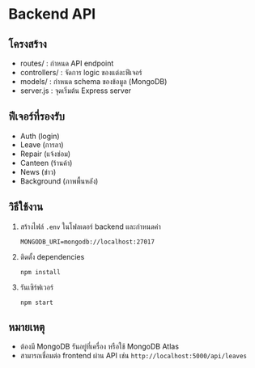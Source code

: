 # Backend API

## โครงสร้าง
- routes/ : กำหนด API endpoint
- controllers/ : จัดการ logic ของแต่ละฟีเจอร์
- models/ : กำหนด schema ของข้อมูล (MongoDB)
- server.js : จุดเริ่มต้น Express server

## ฟีเจอร์ที่รองรับ
- Auth (login)
- Leave (การลา)
- Repair (แจ้งซ่อม)
- Canteen (ร้านค้า)
- News (ข่าว)
- Background (ภาพพื้นหลัง)

## วิธีใช้งาน
1. สร้างไฟล์ `.env` ในโฟลเดอร์ backend และกำหนดค่า
   ```
   MONGODB_URI=mongodb://localhost:27017
   ```
2. ติดตั้ง dependencies
   ```
   npm install
   ```
3. รันเซิร์ฟเวอร์
   ```
   npm start
   ```

## หมายเหตุ
- ต้องมี MongoDB รันอยู่ที่เครื่อง หรือใช้ MongoDB Atlas
- สามารถเชื่อมต่อ frontend ผ่าน API เช่น `http://localhost:5000/api/leaves` 